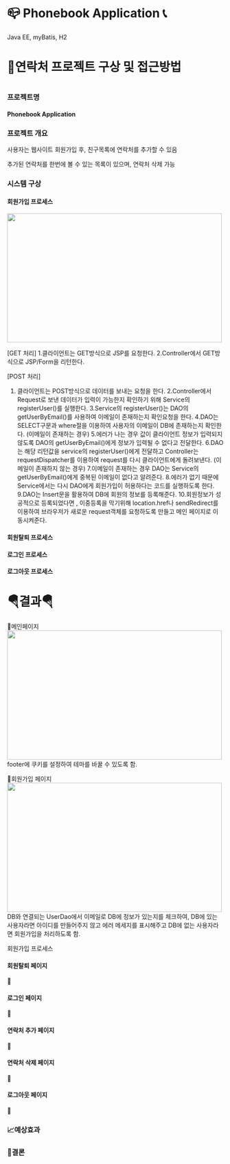 # 📪  Phonebook Application 📞
<p>Java EE, myBatis, H2 </p>

<h1>💭연락처 프로젝트 구상 및 접근방법<h1>

<h3>프로젝트명</h3>
 
<h4>Phonebook Application</h4>

<h3>프로젝트 개요</h3>
<p>사용자는 웹사이트 회원가입 후, 친구목록에 연락처를 추가할 수 있음</p>
<p>추가된 연락처를 한번에 볼 수 있는 목록이 있으며, 연락처 삭제 가능</p>

<h3>시스템 구상</h3>
<h4>회원가입 프로세스</h4>
<img src="https://user-images.githubusercontent.com/126591306/234473604-836e73c1-767a-4a17-84a5-e87f0d337cbe.png" width="500" height="300"/>
 
 [GET 처리]
1.클라이언트는 GET방식으로 JSP를 요청한다.
2.Controller에서 GET방식으로 JSP/Form을 리턴한다.
 
 [POST 처리]
1. 클라이언트는 POST방식으로 데이터를 보내는 요청을 한다.
2.Controller에서 Request로 보낸 데이터가 입력이 가능한지 확인하기 위해 Service의 registerUser()를 실행한다.
3.Service의 registerUser()는 DAO의 getUserByEmail()를 사용하여 이메일이 존재하는지 확인요청을 한다. 
4.DAO는 SELECT구문과 where절을 이용하여 사용자의 이메일이 DB에 존재하는지 확인한다.
 (이메일이 존재하는 경우)
5.에러가 나는 경우 값이 클라이언트 정보가 입력되지 않도록 DAO의  getUserByEmail()에게 정보가 입력될 수 없다고 전달한다.
6.DAO는 해당 리턴값을 service의 registerUser()에게 전달하고 Controller는 requestDispatcher를 이용하여 request를 다시 클라이언트에게 돌려보낸다.
 (이메일이 존재하지 않는 경우)
 7.이메일이 존재하는 경우 DAO는 Service의 getUserByEmail()에게 중복된 이메일이 없다고 알려준다.
 8.에러가 없기 때문에 Service에서는 다시 DAO에게 회원가입이 허용하다는 코드를 실행하도록 한다.
 9.DAO는 Insert문을 활용하여 DB에 회원의 정보를 등록해준다.
 10.회원정보가 성공적으로 등록되었다면 , 이중등록을 막기위해 location.href나 sendRedirect를 이용하여 브라우저가 새로운 request객체를 요청하도록 만들고 메인 페이지로 이동시켜준다. 
 
 
 

<h4>회원탈퇴  프로세스</h4>
<h4>로그인 프로세스</h4>

<h4>로그아웃 프로세스</h4>

<h1>🪂결과🪂</h1>

 🔗메인페이지 <br/>
<img src="https://user-images.githubusercontent.com/126591306/233263179-b08d4a63-6a75-4a54-b96a-0555ee69b0c2.png" width="500" height="300"/> <br/>
 footer에 쿠키를 설정하여 테마를 바꿀 수 있도록 함.<br/>
 
🔗회원가입 페이지<br/>
 <img src="https://user-images.githubusercontent.com/126591306/233263215-aaa1f1af-1b3b-4122-96ce-05edb6ac4921.png" width="500" height="300"/> <br/>
DB와 연결되는 UserDao에서 이메일로 DB에 정보가 있는지를 체크하여, DB에  있는 사용자라면 아이디를 만들어주지 않고 에러 메세지를 표시해주고 DB에 없는 사용자라면 회원가입을 처리하도록 함.<br/>
 
회원가입 프로세스 
 


<h4>회원탈퇴 페이지</h4>
🔗

<h4>로그인 페이지</h4>
🔗

<h4>연락처 추가 페이지</h4>
🔗

<h4>연락처 삭제 페이지</h4>
🔗

<h4>로그아웃 페이지</h4>
🔗



<h3>📈예상효과</h3>

  
  
<h3>🚨결론</h3>




